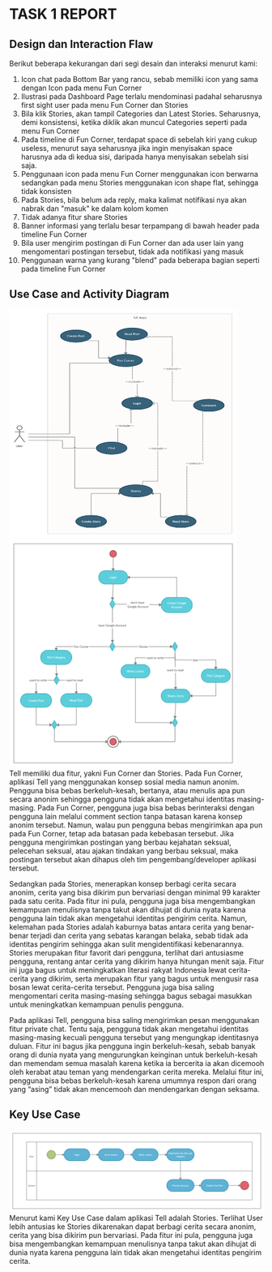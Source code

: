 # TASK 1 REPORT

## Design dan Interaction Flaw
Berikut beberapa kekurangan dari segi desain dan interaksi menurut kami:
1. Icon chat pada Bottom Bar yang rancu, sebab memiliki icon yang sama dengan Icon pada menu Fun Corner
2. Ilustrasi pada Dashboard Page terlalu mendominasi padahal seharusnya first sight user pada menu Fun Corner dan Stories
3. Bila klik Stories, akan tampil Categories dan Latest Stories. Seharusnya, demi konsistensi, ketika diklik akan muncul Categories seperti pada menu Fun Corner
4. Pada timeline di Fun Corner, terdapat space di sebelah kiri yang cukup useless, menurut saya seharusnya jika ingin menyisakan space harusnya ada di kedua sisi, daripada hanya menyisakan sebelah sisi saja.
5. Penggunaan icon pada menu Fun Corner menggunakan icon berwarna sedangkan pada menu Stories menggunakan icon shape flat, sehingga tidak konsisten
6. Pada Stories, bila belum ada reply, maka kalimat notifikasi nya akan nabrak dan "masuk" ke dalam kolom komen
7. Tidak adanya fitur share Stories
8. Banner informasi yang terlalu besar terpampang di bawah header pada timeline Fun Corner
9. Bila user mengirim postingan di Fun Corner dan ada user lain yang mengomentari postingan tersebut, tidak ada notifikasi yang masuk
10. Penggunaan warna yang kurang "blend" pada beberapa bagian seperti pada timeline Fun Corner

## Use Case and Activity Diagram
<div>
    <img src="src/Tell Use Case.png" width="450px" height ="450px" float="left">
    <img src="src/Tell Activity Diagram.png" width="450px" height="450px">
<div>
Tell memiliki dua fitur, yakni Fun Corner dan Stories. Pada Fun Corner, aplikasi Tell yang menggunakan konsep sosial media namun anonim. Pengguna bisa bebas berkeluh-kesah, bertanya, atau menulis apa pun secara anonim sehingga pengguna tidak akan mengetahui identitas masing-masing. Pada Fun Corner, pengguna juga bisa bebas berinteraksi dengan pengguna lain melalui comment section tanpa batasan karena konsep anonim tersebut. Namun, walau pun pengguna bebas mengirimkan apa pun pada Fun Corner, tetap ada batasan pada kebebasan tersebut. Jika pengguna mengirimkan postingan yang berbau kejahatan seksual, pelecehan seksual, atau ajakan tindakan yang berbau seksual, maka postingan tersebut akan dihapus oleh tim pengembang/developer aplikasi tersebut.  

Sedangkan pada Stories, menerapkan konsep berbagi cerita secara anonim, cerita yang bisa dikirim pun bervariasi dengan minimal 99 karakter pada satu cerita.  Pada fitur ini pula, pengguna juga bisa mengembangkan kemampuan menulisnya tanpa takut akan dihujat di dunia nyata karena pengguna lain tidak akan mengetahui identitas pengirim cerita. Namun, kelemahan pada Stories adalah kaburnya batas antara cerita yang benar-benar terjadi dan cerita yang sebatas karangan belaka, sebab tidak ada identitas pengirim sehingga akan sulit mengidentifikasi kebenarannya. Stories merupakan fitur favorit dari pengguna, terlihat dari antusiasme pengguna, rentang antar cerita yang dikirim hanya hitungan menit saja. Fitur ini juga bagus untuk meningkatkan literasi rakyat Indonesia lewat cerita-cerita yang dikirim, serta merupakan fitur yang bagus untuk mengusir rasa bosan lewat cerita-cerita tersebut. Pengguna juga bisa saling mengomentari cerita masing-masing sehingga bagus sebagai masukkan untuk meningkatkan kemampuan penulis pengguna. 

Pada aplikasi Tell, pengguna bisa saling mengirimkan pesan menggunakan fitur private chat. Tentu saja, pengguna tidak akan mengetahui identitas masing-masing kecuali pengguna tersebut yang mengungkap identitasnya duluan. Fitur ini bagus jika pengguna ingin berkeluh-kesah, sebab banyak orang di dunia nyata yang mengurungkan keinginan untuk berkeluh-kesah dan memendam semua masalah karena ketika ia bercerita ia akan dicemooh oleh kerabat atau teman yang mendengarkan cerita mereka. Melalui fitur ini, pengguna bisa bebas berkeluh-kesah karena umumnya respon dari orang yang “asing” tidak akan mencemooh dan mendengarkan dengan seksama.

## Key Use Case
<div>
    <img src="src/Key Business Process.png">
</div>
Menurut kami Key Use Case dalam aplikasi Tell adalah Stories. Terlihat User lebih antusias ke Stories dikarenakan dapat berbagi cerita secara anonim, cerita yang bisa dikirim pun bervariasi.  Pada fitur ini pula, pengguna juga bisa mengembangkan kemampuan menulisnya tanpa takut akan dihujat di dunia nyata karena pengguna lain tidak akan mengetahui identitas pengirim cerita.